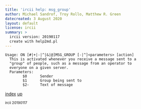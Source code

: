 ```yaml
---
title: 'ircii help: msg_group'
author: Michael Sandrof, Troy Rollo, Matthew R. Green
datecreated: 3 August 2020
layout: default
license: ircii
summary: >
  ircii version: 20190117
  create with help2md.pl
---
```

```
Usage: ON [#|+|-|^|&|@]MSG_GROUP [-|^]<parameters> [action]
  This is activated whenever you receive a message sent to a
  "group" of people, such as a message from an operator to 
  everyone on a given server.  
  Parameters:
        $0      Sender
        $1      Group being sent to
        $2-     Text of message
```

[index](index.html)
[up](..)

<small> ircii 20190117 </small>
